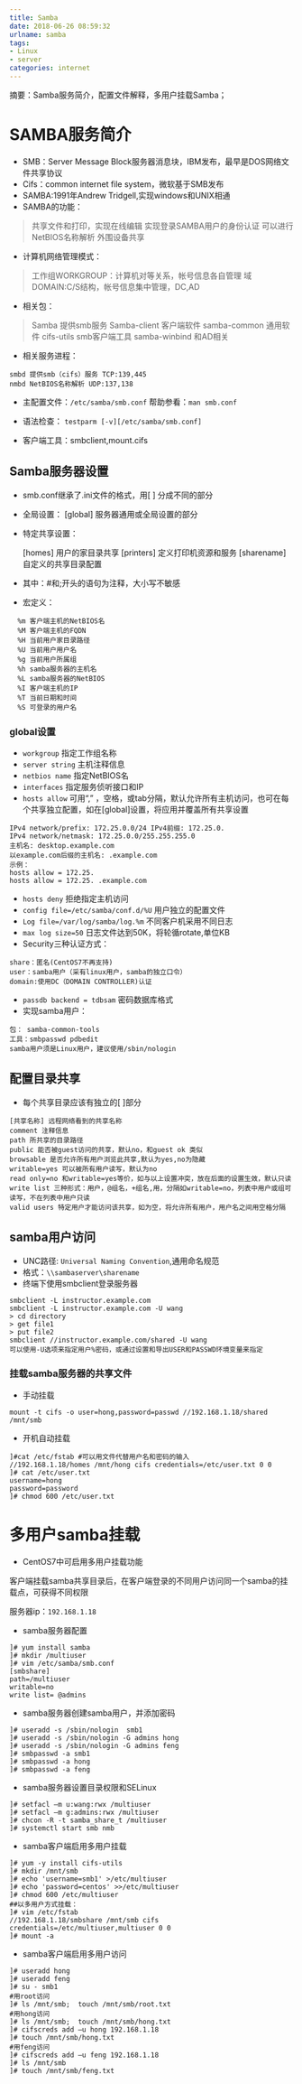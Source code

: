 ```yaml
---
title: Samba
date: 2018-06-26 08:59:32
urlname: samba
tags: 
- Linux
- server
categories: internet
---
```


摘要：Samba服务简介，配置文件解释，多用户挂载Samba；

# SAMBA服务简介

- SMB：Server Message Block服务器消息块，IBM发布，最早是DOS网络文件共享协议
- Cifs：common internet file system，微软基于SMB发布
- SAMBA:1991年Andrew Tridgell,实现windows和UNIX相通
- SAMBA的功能：

>  共享文件和打印，实现在线编辑
>  实现登录SAMBA用户的身份认证
>  可以进行NetBIOS名称解析
>  外围设备共享

- 计算机网络管理模式：

> 工作组WORKGROUP：计算机对等关系，帐号信息各自管理
> 域DOMAIN:C/S结构，帐号信息集中管理，DC,AD

- 相关包：

> Samba 提供smb服务
> Samba-client 客户端软件
> samba-common 通用软件
> cifs-utils smb客户端工具
> samba-winbind 和AD相关

- 相关服务进程：

```
smbd 提供smb（cifs）服务 TCP:139,445
nmbd NetBIOS名称解析 UDP:137,138
```
- 主配置文件：`/etc/samba/smb.conf`  帮助参看：`man smb.conf`

- 语法检查： `testparm [-v][/etc/samba/smb.conf]`

- 客户端工具：smbclient,mount.cifs

## Samba服务器设置

- smb.conf继承了.ini文件的格式，用[ ] 分成不同的部分
- 全局设置：
  [global] 服务器通用或全局设置的部分

- 特定共享设置：

  [homes] 用户的家目录共享
  [printers] 定义打印机资源和服务
  [sharename] 自定义的共享目录配置
- 其中：#和;开头的语句为注释，大小写不敏感
- 宏定义：

```
  %m 客户端主机的NetBIOS名 
  %M 客户端主机的FQDN
  %H 当前用户家目录路径 
  %U 当前用户用户名
  %g 当前用户所属组  
  %h samba服务器的主机名
  %L samba服务器的NetBIOS
  %I 客户端主机的IP
  %T 当前日期和时间 
  %S 可登录的用户名
```
### global设置
- `workgroup` 指定工作组名称
- `server string` 主机注释信息
- `netbios name` 指定NetBIOS名
- `interfaces` 指定服务侦听接口和IP
- `hosts allow` 可用“,” ，空格，或tab分隔，默认允许所有主机访问，也可在每个共享独立配置，如在[global]设置，将应用并覆盖所有共享设置

```
IPv4 network/prefix: 172.25.0.0/24 IPv4前缀: 172.25.0.
IPv4 network/netmask: 172.25.0.0/255.255.255.0
主机名: desktop.example.com
以example.com后缀的主机名: .example.com
示例：
hosts allow = 172.25.
hosts allow = 172.25. .example.com
```
- `hosts deny` 拒绝指定主机访问
- `config file=/etc/samba/conf.d/%U` 用户独立的配置文件
- `Log file=/var/log/samba/log.%m` 不同客户机采用不同日志
- `max log size=50` 日志文件达到50K，将轮循rotate,单位KB
- Security三种认证方式：

```
share：匿名(CentOS7不再支持)
user：samba用户（采有linux用户，samba的独立口令）
domain:使用DC（DOMAIN CONTROLLER)认证
```
- `passdb backend = tdbsam` 密码数据库格式
- 实现samba用户：

```
包： samba-common-tools
工具：smbpasswd pdbedit
samba用户须是Linux用户，建议使用/sbin/nologin
```

## 配置目录共享

- 每个共享目录应该有独立的[ ]部分

```
[共享名称] 远程网络看到的共享名称
comment 注释信息
path 所共享的目录路径
public 能否被guest访问的共享，默认no，和guest ok 类似
browsable 是否允许所有用户浏览此共享,默认为yes,no为隐藏
writable=yes 可以被所有用户读写，默认为no
read only=no 和writable=yes等价，如与以上设置冲突，放在后面的设置生效，默认只读
write list 三种形式：用户，@组名，+组名,用，分隔如writable=no，列表中用户或组可读写，不在列表中用户只读
valid users 特定用户才能访问该共享，如为空，将允许所有用户，用户名之间用空格分隔
```
## samba用户访问

- UNC路径: `Universal Naming Convention`,通用命名规范
- 格式：`\\sambaserver\sharename`
- 终端下使用smbclient登录服务器

```
smbclient -L instructor.example.com
smbclient -L instructor.example.com -U wang
> cd directory
> get file1
> put file2
smbclient //instructor.example.com/shared -U wang
可以使用-U选项来指定用户%密码，或通过设置和导出USER和PASSWD环境变量来指定
```
### 挂载samba服务器的共享文件

- 手动挂载

```
mount -t cifs -o user=hong,password=passwd //192.168.1.18/shared /mnt/smb
```
- 开机自动挂载

```
]#cat /etc/fstab #可以用文件代替用户名和密码的输入
//192.168.1.18/homes /mnt/hong cifs credentials=/etc/user.txt 0 0
]# cat /etc/user.txt
username=hong
password=password
]# chmod 600 /etc/user.txt
```
# 多用户samba挂载

- CentOS7中可启用多用户挂载功能

客户端挂载samba共享目录后，在客户端登录的不同用户访问同一个samba的挂载点，可获得不同权限

服务器ip：`192.168.1.18`

- samba服务器配置

```
]# yum install samba
]# mkdir /multiuser
]# vim /etc/samba/smb.conf
[smbshare]
path=/multiuser
writable=no
write list= @admins
```
-  samba服务器创建samba用户，并添加密码

```
]# useradd -s /sbin/nologin  smb1
]# useradd -s /sbin/nologin -G admins hong
]# useradd -s /sbin/nologin -G admins feng
]# smbpasswd -a smb1
]# smbpasswd -a hong
]# smbpasswd -a feng
```

- samba服务器设置目录权限和SELinux

```
]# setfacl –m u:wang:rwx /multiuser
]# setfacl –m g:admins:rwx /multiuser
]# chcon -R -t samba_share_t /multiuser
]# systemctl start smb nmb
```
- samba客户端启用多用户挂载

```
]# yum -y install cifs-utils
]# mkdir /mnt/smb
]# echo 'username=smb1' >/etc/multiuser
]# echo 'password=centos' >>/etc/multiuser
]# chmod 600 /etc/multiuser
##以多用户方式挂载：
]# vim /etc/fstab
//192.168.1.18/smbshare /mnt/smb cifs credentials=/etc/multiuser,multiuser 0 0
]# mount -a
```
- samba客户端启用多用户访问

```
]# useradd hong 
]# useradd feng
]# su - smb1
#用root访问
]# ls /mnt/smb;  touch /mnt/smb/root.txt
#用hong访问
]# ls /mnt/smb;  touch /mnt/smb/hong.txt
]# cifscreds add –u hong 192.168.1.18
]# touch /mnt/smb/hong.txt
#用feng访问
]# cifscreds add –u feng 192.168.1.18
]# ls /mnt/smb
]# touch /mnt/smb/feng.txt
```

